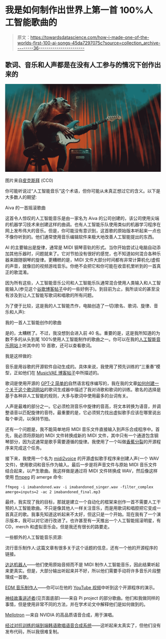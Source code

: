 # 我是如何制作出世界上第一首 100%人工智能歌曲的

> 原文：<https://towardsdatascience.com/how-i-made-one-of-the-worlds-first-100-ai-songs-45da7297075c?source=collection_archive---------36----------------------->

## 歌词、音乐和人声都是在没有人工参与的情况下创作出来的

![](img/d37e7d74e5c9542b80a97ca96300c800.png)

图片来自[皮克斯拜](https://pixabay.com/photos/music-concert-monkey-guitar-stage-3507317/) (CC0)

你可能听说过“人工智能音乐”这个术语，但你可能从未真正想过它的含义。以下是大多数人的期望:

Aiva 的一首摇滚歌曲

这首令人惊叹的人工智能音乐是由一家名为 Aiva 的公司创建的，该公司使用尖端的机器学习技术来创建这样的曲调。也有人工智能乐队使用类似的机器学习程序在网上发布伟大的音乐。但是，你可能没有意识到，这首歌的原始版本听起来一点也不像你听到的。他们通常使用音乐编辑软件来极大地改善人工智能提出的东西。

AI 的主要输出是旋律，通常是 MIDI 钢琴音轨的形式。当你开始尝试让电脑自动添加其他乐器时，问题就来了。它对节拍没有很好的感觉，也不知道如何混合各种乐器来跟随钢琴的旋律。更糟糕的是，MIDI 文件大部分时间都有非常计算机化/虚假的声音，就像旧的视频游戏音乐。你绝不会把它和你可能在收音机里听到的一首真正的歌混淆。

因为所有这些，人工智能音乐公司和人工智能乐队通常混合使用人类输入和人工智能输入(参见这个[谷歌博客帖子](https://artsandculture.google.com/theme/12-songs-created-by-ai-barbican-centre/FwJibAD7QslgLA?hl=en)中的一些好例子)。到目前为止，我所谈论的甚至没有涉及到让人工智能写歌词和唱歌的所有问题。

为了便于比较，这是我的人工智能杰作，电脑创造了一切(歌名、歌词、旋律、音乐和人声):

我的一首人工智能创作的歌曲

是的，太糟糕了。不过，我没想到会进入前 40 名。重要的是，这是我所知道的为数不多的从头到尾 100%使用人工智能制作的歌曲之一。你可以在我的[人工智能音乐网站](https://boredhumans.com/music.php)上听其中的 10 首歌，还可以查看歌词。

我是这样做的:

音乐是用谷歌的开源软件自动生成的。具体来说，我使用了预先训练的“三重奏”模型，正如他们在 [MusicVAE 博客帖子](https://magenta.tensorflow.org/music-vae)中所描述的。

歌词是使用开源的 [GPT-2 简单的](https://github.com/minimaxir/gpt-2-simple)自然语言程序编写的，我在我的文章[如何创建一个关于这个](/how-i-created-a-lyrics-generator-b62bde13badb)[歌词网站](https://boredhumans.com/lyrics_generator.php)的歌词生成器中描述了我对诗歌和歌词的训练。歌名的选择是基于各种非人工智能的规则，大多与歌词中使用最多的台词有关。

人声是最难的部分之一。它必须检测音乐中旋律的音高，将文本转换为语音，并调整语音以匹配旋律的音符。最重要的是，它必须努力找出虚拟歌手应该在哪里说出每个单词，以保持节拍。

还有一个问题是，我不能简单地将 MIDI 音乐文件直接输入到声乐合成程序中。首先，我必须将原始的 MIDI 文件转换成新的 MIDI 文件，其中只有一个通道包含钢琴部分，因为这通常是歌手需要遵循的旋律。我使用了一个叫做[香蕉分裂](https://github.com/timwedde/banana-split)的开源程序来完成这个任务。

接下来，我使用一个名为 [midi2voice](https://github.com/mathigatti/midi2voice) 的开源虚拟歌手程序来创建人声(一个 WAV 文件)，使用歌词和音乐作为输入。最后一步是将声音文件与原始 MIDI 音乐文件结合起来，以产生歌曲。我这样做是通过将 MIDI 文件转换成 WAV，然后像这样使用 [ffmpeg](https://github.com/FFmpeg/FFmpeg) 的 amerge 命令:

```
ffmpeg -i imabandoned.wav -i imabandoned_singer.wav -filter_complex amerge=inputs=2 -ac 2 imabandoned_final.mp3
```

最终，我实现了我的目标，那就是建立一个自动化的框架来创作一首不需要人工干预的人工智能歌曲。不只是像其他人一样关注音乐，而是用歌词和唱腔把它变成一首真正的歌。我事先知道这听起来不太好，但这只是一个开始。现在我有了一个演示版本，我可以对它进行改进了。也许甚至有一天推出一个人工智能摇滚明星，有 CD，merch 和虚拟音乐会。但是我还有很长的路要走。

一些额外的人工智能音乐资源:

流行音乐制作人:这篇文章有很多关于这个话题的信息，还有一个他的开源程序的链接。

[达达机器人](http://dadabots.com)——他们使用原始音频而不是 MIDI 制作人工智能音乐，因此结果听起来更真实。但是，大部分输出听起来并不好，所以他们需要手动将许多音乐片段整理成一首歌。

[EDM 音乐制作人](https://github.com/silvernine209/edm_generator)——你可以在他的 [YouTube 视频](https://www.youtube.com/watch?v=gTKVusBObZc&feature=youtu.be)中听到这个开源程序的演示。

[神经故事讲述者](http://www.cs.toronto.edu/songfrompi/)(见页面底部)——来自 Pi project 的部分歌曲。他们和我做同样的事情，但是使用非常不同的方法，并在学术论文中解释他们是如何做到的。

[Mellotron](https://nv-adlr.github.io/Mellotron) —来自 NVIDIA 的高品质语音合成，用于演唱。

[经过对抗训练的端到端韩语歌唱语音合成系统](https://github.com/juheo/Adversarially-Trained-End-to-end-Korean-Singing-Voice-Synthesis-System)——这听起来太真实了，但他们没有发布代码，所以我很难复制。